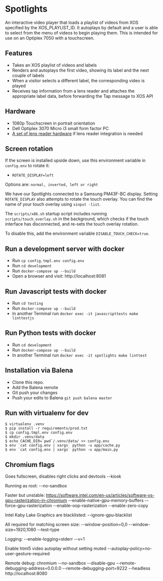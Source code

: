 Spotlights
==========

An interactive video player that loads a playlist of videos from XOS specified by the XOS_PLAYLIST_ID.
It autoplays by default and a user is able to select from the menu of videos to begin playing them.
This is intended for use on an Optiplex 7050 with a touchscreen.

## Features

* Takes an XOS playlist of videos and labels
* Renders and autoplays the first video, showing its label and the next couple of labels
* When a visitor selects a different label, the corresponding video is played
* Receives tap information from a lens reader and attaches the appropriate label data, before forwarding the Tap message to XOS API

## Hardware

* 1080p Touchscreen in portrait orientation
* Dell Optiplex 3070 Micro i3 small form factor PC
* [A set of lens reader hardware](https://github.com/ACMILabs/lens-reader) if lens reader integration is needed

## Screen rotation

If the screen is installed upside down, use this environment variable in `config.env` to rotate it:

* `ROTATE_DISPLAY=left`

Options are: `normal, inverted, left or right`

We have our Spotlights connected to a Samsung PM43F-BC display. Setting `ROTATE_DISPLAY` also attempts to rotate the touch overlay. You can find the name of your touch overlay using `xinput -list`.

The `scripts/x86.sh` startup script includes running `scripts/touch_overlay.sh` in the background, which checks if the touch interface has disconnected, and re-sets the touch overlay rotation.

To disable this, add the environment variable `DISABLE_TOUCH_CHECK=true`.

## Run a development server with docker

* Run `cp config.tmpl.env config.env`
* Run `cd development`
* Run `docker-compose up --build`
* Open a browser and visit: http://localhost:8081

## Run Javascript tests with docker

* Run `cd testing`
* Run `docker-compose up --build`
* In another Terminal run `docker exec -it javascripttests make linttestjs`

## Run Python tests with docker

* Run `cd development`
* Run `docker-compose up --build`
* In another Terminal run `docker exec -it spotlights make linttest`

## Installation via Balena

* Clone this repo.
* Add the Balena remote
* Git push your changes
* Push your edits to Balena `git push balena master`

## Run with virtualenv for dev

```
$ virtualenv .venv
$ pip install -r requirements/prod.txt
$ cp config.tmpl.env config.env
$ mkdir .venv/data
$ echo CACHE_DIR=`pwd`/.venv/data/ >> config.env
$ env `cat config.env | xargs` python -u app/cache.py
$ env `cat config.env | xargs` python -u app/main.py
```

## Chromium flags

Goes fullscreen, disables right clicks and devtools
 --kiosk

Running as root:
 --no-sandbox

Faster but unstable: https://software.intel.com/en-us/articles/software-vs-gpu-rasterization-in-chromium 
--enable-native-gpu-memory-buffers --force-gpu-rasterization --enable-oop-rasterization --enable-zero-copy

Intel Kaby Lake Graphics are blacklisted:
--ignore-gpu-blacklist

All required for matching screen size:
--window-position=0,0 --window-size=1920,1080 --test-type

Logging:
--enable-logging=stderr --v=1

Enable html5 video autoplay without setting muted
--autoplay-policy=no-user-gesture-required

Remote debug:
chromium --no-sandbox --disable-gpu --remote-debugging-address=0.0.0.0 --remote-debugging-port=9222 --headless http://localhost:8080
